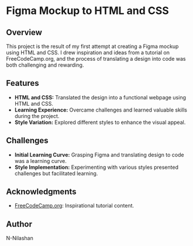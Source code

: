 # Figma Mockup to HTML and CSS

## Overview

This project is the result of my first attempt at creating a Figma mockup using HTML and CSS. I drew inspiration and ideas from a tutorial on FreeCodeCamp.org, and the process of translating a design into code was both challenging and rewarding.

## Features

- **HTML and CSS:** Translated the design into a functional webpage using HTML and CSS.
- **Learning Experience:** Overcame challenges and learned valuable skills during the project.
- **Style Variation:** Explored different styles to enhance the visual appeal.

## Challenges

- **Initial Learning Curve:** Grasping Figma and translating design to code was a learning curve.
- **Style Implementation:** Experimenting with various styles presented challenges but facilitated learning.


## Acknowledgments

- [FreeCodeCamp.org](https://www.freecodecamp.org/): Inspirational tutorial content.

## Author

N-Nilashan


